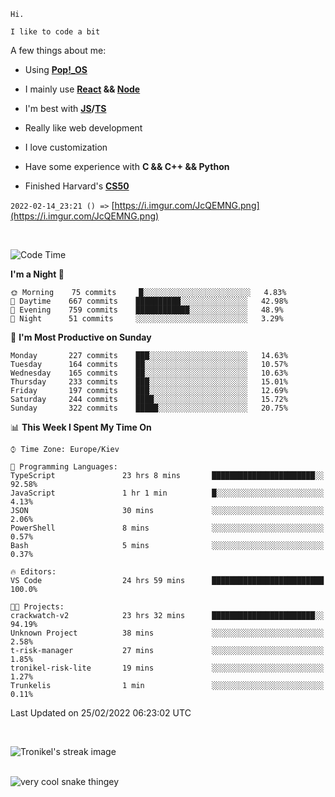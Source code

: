 ```
Hi.

I like to code a bit
```

A few things about me:

-   Using **[Pop!\_OS](https://pop.system76.com/)**

-   I mainly use **[React](https://reactjs.org/) && [Node](https://nodejs.org/en/)**

-   I'm best with **[JS](https://www.javascript.com/)/[TS](https://www.typescriptlang.org/)**

-   Really like web development

-   I love customization

-   Have some experience with **C && C++ && Python**

-   Finished Harvard's **[CS50](https://cs50.harvard.edu)**

`2022-02-14_23:21 () =>` [https://i.imgur.com/JcQEMNG.png](https://i.imgur.com/JcQEMNG.png)

<br>

<!--START_SECTION:waka-->
![Code Time](http://img.shields.io/badge/Code%20Time-390%20hrs%2036%20mins-blue)

**I'm a Night 🦉** 

```text
🌞 Morning    75 commits     █░░░░░░░░░░░░░░░░░░░░░░░░   4.83% 
🌆 Daytime    667 commits    ██████████░░░░░░░░░░░░░░░   42.98% 
🌃 Evening    759 commits    ████████████░░░░░░░░░░░░░   48.9% 
🌙 Night      51 commits     ░░░░░░░░░░░░░░░░░░░░░░░░░   3.29%

```
📅 **I'm Most Productive on Sunday** 

```text
Monday       227 commits    ███░░░░░░░░░░░░░░░░░░░░░░   14.63% 
Tuesday      164 commits    ██░░░░░░░░░░░░░░░░░░░░░░░   10.57% 
Wednesday    165 commits    ██░░░░░░░░░░░░░░░░░░░░░░░   10.63% 
Thursday     233 commits    ███░░░░░░░░░░░░░░░░░░░░░░   15.01% 
Friday       197 commits    ███░░░░░░░░░░░░░░░░░░░░░░   12.69% 
Saturday     244 commits    ████░░░░░░░░░░░░░░░░░░░░░   15.72% 
Sunday       322 commits    █████░░░░░░░░░░░░░░░░░░░░   20.75%

```


📊 **This Week I Spent My Time On** 

```text
⌚︎ Time Zone: Europe/Kiev

💬 Programming Languages: 
TypeScript               23 hrs 8 mins       ███████████████████████░░   92.58% 
JavaScript               1 hr 1 min          █░░░░░░░░░░░░░░░░░░░░░░░░   4.13% 
JSON                     30 mins             ░░░░░░░░░░░░░░░░░░░░░░░░░   2.06% 
PowerShell               8 mins              ░░░░░░░░░░░░░░░░░░░░░░░░░   0.57% 
Bash                     5 mins              ░░░░░░░░░░░░░░░░░░░░░░░░░   0.37%

🔥 Editors: 
VS Code                  24 hrs 59 mins      █████████████████████████   100.0%

🐱‍💻 Projects: 
crackwatch-v2            23 hrs 32 mins      ███████████████████████░░   94.19% 
Unknown Project          38 mins             ░░░░░░░░░░░░░░░░░░░░░░░░░   2.58% 
t-risk-manager           27 mins             ░░░░░░░░░░░░░░░░░░░░░░░░░   1.85% 
tronikel-risk-lite       19 mins             ░░░░░░░░░░░░░░░░░░░░░░░░░   1.27% 
Trunkelis                1 min               ░░░░░░░░░░░░░░░░░░░░░░░░░   0.11%

```


 Last Updated on 25/02/2022 06:23:02 UTC
<!--END_SECTION:waka-->

<br>

<p><img align="center" src="https://github-readme-streak-stats.herokuapp.com/?user=Trunkelis&theme=dark" alt="Tronikel's streak image" /></p>

<br>

<img title="" src="https://raw.githubusercontent.com/Trunkelis/Trunkelis/output/github-contribution-grid-snake.svg" alt="very cool snake thingey" data-align="left">

